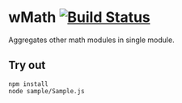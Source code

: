 
# wMath [![Build Status](https://travis-ci.org/Wandalen/wMath.svg?branch=master)](https://travis-ci.org/Wandalen/wMath)

Aggregates other math modules in single module.

## Try out
```
npm install
node sample/Sample.js
```
